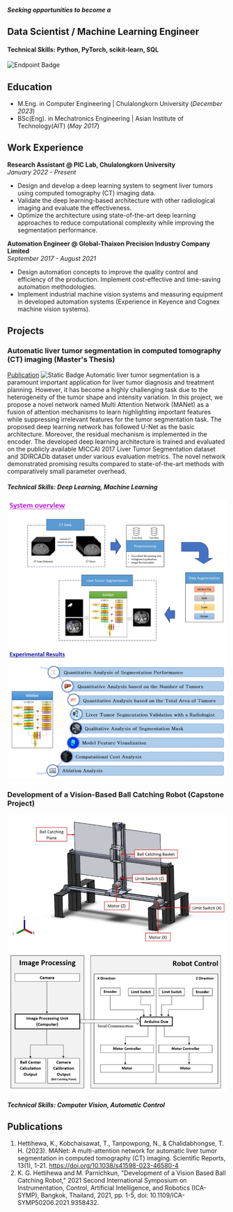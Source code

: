 ##### Seeking opportunities to become a

## Data Scientist / Machine Learning Engineer

#### Technical Skills: Python, PyTorch, scikit-learn, SQL
![Endpoint Badge](https://img.shields.io/endpoint)


## Education								       		
- M.Eng. in Computer Engineering | Chulalongkorn University (_December 2023_)	 			        		
- BSc(Eng). in Mechatronics Engineering | Asian Institute of Technology(AIT) (_May 2017_)

## Work Experience
**Research Assistant @ PIC Lab, Chulalongkorn University** <br> 
_January 2022 - Present_
- Design and develop a deep learning system to segment liver tumors using computed tomography (CT) imaging data.
- Validate the deep learning-based architecture with other radiological imaging and evaluate the effectiveness.
- Optimize the architecture using state-of-the-art deep learning approaches to reduce computational complexity while improving the segmentation performance. 

**Automation Engineer @ Global-Thaixon Precision Industry Company Limited** <br> 
_September 2017 - August 2021_
- Design automation concepts to improve the quality control and efficiency of the production. Implement cost-effective and time-saving automation methodologies.
- Implement industrial machine vision systems and measuring equipment in developed automation systems (Experience in Keyence and Cognex machine vision systems).

## Projects
### Automatic liver tumor segmentation in computed tomography (CT) imaging (Master's Thesis) 
[Publication](https://www.nature.com/articles/s41598-023-46580-4)
![Static Badge](https://img.shields.io/badge/GitHub-View%20on%20GitHub-blue?style=plastic&logo=github)
Automatic liver tumor segmentation is a paramount important application for liver tumor diagnosis and treatment planning. However, it has become a highly challenging task due to the heterogeneity of the tumor shape and intensity variation.  In this project, we propose a novel network named Multi Attention Network (MANet) as a fusion of attention mechanisms to learn highlighting important features while suppressing irrelevant features for the tumor segmentation task. The proposed deep learning network has followed U-Net as the basic architecture. Moreover, the residual mechanism is implemented in the encoder. The developed deep learning architecture is trained and evaluated on the publicly available MICCAI 2017 Liver Tumor Segmentation dataset and 3DIRCADb dataset under various evaluation metrics. The novel network demonstrated promising results compared to state-of-the-art methods with comparatively small parameter overhead.

##### Technical Skills: Deep Learning, Machine Learning

![Thesis Project](/assets/img/thesis_project_img.png)




### Development of a Vision-Based Ball Catching Robot (Capstone Project)
![Capstone Project](/assets/img/capstone_project_img.png)

##### Technical Skills: Computer Vision, Automatic Control

## Publications
1. Hettihewa, K., Kobchaisawat, T., Tanpowpong, N., & Chalidabhongse, T. H. (2023). MANet: A multi-attention network for automatic liver tumor segmentation in computed tomography (CT) imaging. Scientific Reports, 13(1), 1-21. https://doi.org/10.1038/s41598-023-46580-4
2. K. G. Hettihewa and M. Parnichkun, "Development of a Vision Based Ball Catching Robot," 2021 Second International Symposium on Instrumentation, Control, Artificial Intelligence, and Robotics (ICA-SYMP), Bangkok, Thailand, 2021, pp. 1-5, doi: 10.1109/ICA-SYMP50206.2021.9358432.
   
